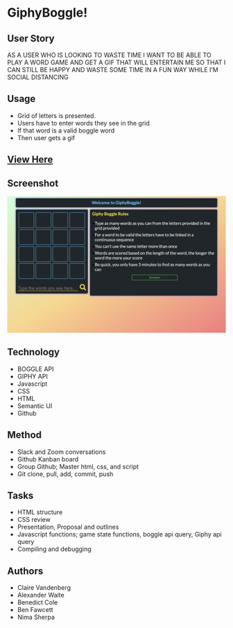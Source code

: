 # GiphyBoggle!
## User Story 
AS A USER WHO IS LOOKING TO WASTE TIME I WANT TO BE ABLE TO PLAY A WORD GAME AND GET A GIF THAT WILL ENTERTAIN ME SO THAT I CAN STILL BE HAPPY AND WASTE SOME TIME IN A FUN WAY WHILE I’M SOCIAL DISTANCING

## Usage 
* Grid of letters is presented. 
* Users have to enter words they see in the grid
* If that word is a valid boggle word
* Then user gets a gif

## [View Here](https://teamcabbn.github.io/GiphyBoggle/)

## Screenshot
![Image description](Screenshot1.png)

## Technology
* BOGGLE API
* GIPHY API
* Javascript
* CSS
* HTML
* Semantic UI
* Github

## Method
* Slack and Zoom conversations
* Github Kanban board
* Group Github; Master html, css, and script 
* Git clone, pull, add, commit, push

## Tasks
* HTML structure
* CSS review
* Presentation, Proposal and outlines
* Javascript functions; game state functions, boggle api query, Giphy api query
* Compiling and debugging

## Authors
* Claire Vandenberg
* Alexander Waite
* Benedict Cole
* Ben Fawcett
* Nima Sherpa
